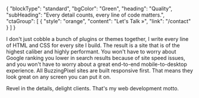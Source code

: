 {
    "blockType": "standard",
    "bgColor": "Green",
    "heading": "Quality",
    "subHeading": "Every detail counts, every line of code matters.",
    "ctaGroup": [
        {
            "style": "orange",
            "content": "Let's Talk &raquo;",
            "link": "/contact"
        }
    ]
}

I don't just cobble a bunch of plugins or themes together, I write every line of HTML and CSS for every site I build. The result is a site that is of the highest caliber and highly performant. You won't have to worry about Google ranking you lower in search results because of site speed issues, and you won't have to worry about a great end-to-end mobile-to-desktop experience. All BuzzingPixel sites are built responsive first. That means they look great on any screen you can put it on.

Revel in the details, delight clients. That's my web development motto.
